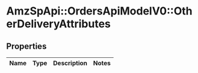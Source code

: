 # AmzSpApi::OrdersApiModelV0::OtherDeliveryAttributes

## Properties
Name | Type | Description | Notes
------------ | ------------- | ------------- | -------------

